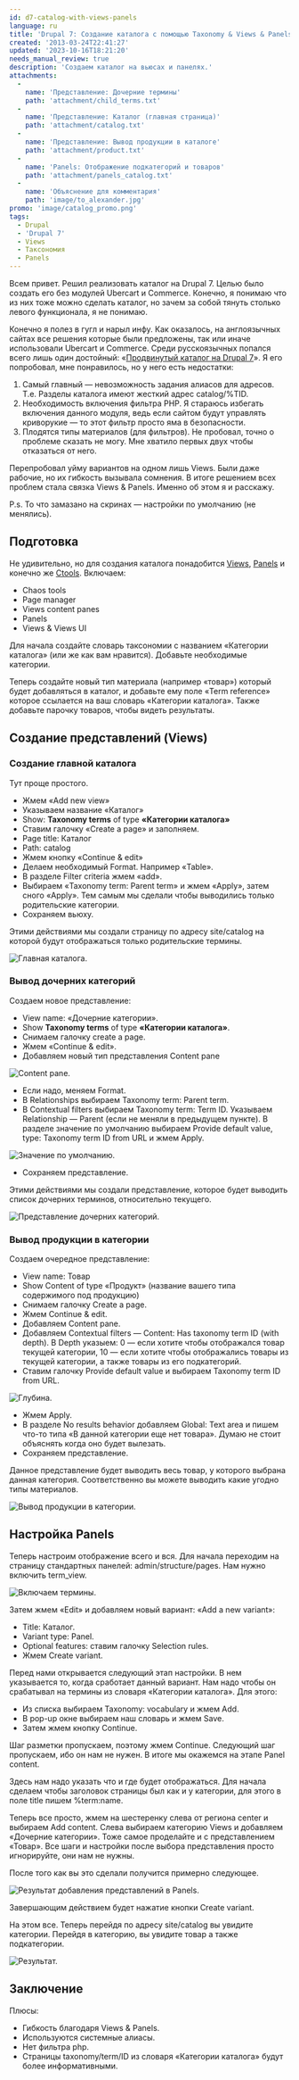 ```yaml
---
id: d7-catalog-with-views-panels
language: ru
title: 'Drupal 7: Создание каталога с помощью Taxonomy & Views & Panels'
created: '2013-03-24T22:41:27'
updated: '2023-10-16T18:21:20'
needs_manual_review: true
description: 'Создаем каталог на вьюсах и панелях.'
attachments:
  -
    name: 'Представление: Дочерние термины'
    path: 'attachment/child_terms.txt'
  -
    name: 'Представление: Каталог (главная страница)'
    path: 'attachment/catalog.txt'
  -
    name: 'Представление: Вывод продукции в каталоге'
    path: 'attachment/product.txt'
  -
    name: 'Panels: Отображение подкатегорий и товаров'
    path: 'attachment/panels_catalog.txt'
  -
    name: 'Объяснение для комментария'
    path: 'image/to_alexander.jpg'
promo: 'image/catalog_promo.png'
tags:
  - Drupal
  - 'Drupal 7'
  - Views
  - Таксономия
  - Panels
---
```


Всем привет. Решил реализовать каталог на Drupal 7. Целью было создать его без модулей Ubercart и Commerce. Конечно, я понимаю что из них тоже можно сделать каталог, но зачем за собой тянуть столько левого функционала, я не понимаю.

Конечно я полез в гугл и нарыл инфу. Как оказалось, на англоязычных сайтах все решения которые были предложены, так или иначе использовали Ubercart и Commerce. Среди русскоязычных попался всего лишь один достойный: «[Продвинутый каталог на Drupal 7](http://druit.ru/blogs/views/384)». Я его попробовал, мне понравилось, но у него есть недостатки:

1. Самый главный — невозможность задания алиасов для адресов. Т.е. Разделы каталога имеют жесткий адрес catalog/%TID.
2. Необходимость включения фильтра PHP. Я стараюсь избегать включения данного модуля, ведь если сайтом будут управлять криворукие — то этот фильтр просто яма в безопасности.
3. Плодятся типы материалов (для фильтров). Не пробовал, точно о проблеме сказать не могу. Мне хватило первых двух чтобы отказаться от него.

Перепробовал уйму вариантов на одном лишь Views. Были даже рабочие, но их гибкость вызывала сомнения. В итоге решением всех проблем стала связка Views & Panels. Именно об этом я и расскажу.

P.s. То что замазано на скринах — настройки по умолчанию (не менялись).

Подготовка
----------

Не удивительно, но для создания каталога понадобится [Views](http://drupal.org/project/views), [Panels](http://drupal.org/project/panels) и конечно же [Ctools](http://drupal.org/project/ctools). Включаем:

- Chaos tools
- Page manager
- Views content panes
- Panels
- Views & Views UI

Для начала создайте словарь таксономии с названием «Категории каталога» (или же как вам нравится). Добавьте необходимые категории.

Теперь создайте новый тип материала (например «товар») который будет добавляться в каталог, и добавьте ему поле «Term reference» которое ссылается на ваш словарь «Категории каталога». Также добавьте парочку товаров, чтобы видеть результаты.

Создание представлений (Views)
------------------------------


### Создание главной каталога


Тут проще простого.

- Жмем «Add new view»
- Указываем название «Каталог»
- Show: **Taxonomy terms** of type **«Категории каталога»**
- Ставим галочку «Create a page» и заполняем.
- Page title: Каталог
- Path: catalog
- Жмем кнопку «Continue & edit»
- Делаем необходимый Format. Например «Table».
- В разделе Filter criteria жмем «add».
- Выбираем «Taxonomy term: Parent term» и жмем «Apply», затем сного «Apply». Тем самым мы сделали чтобы выводились только родительские категории.
- Сохраняем вьюху.

Этими действиями мы создали страницу по адресу site/catalog на которой будут отображаться только родительские термины.

![Главная каталога.](image/1%20(10).png)

### Вывод дочерних категорий


Создаем новое представление:

- View name: «Дочерние категории».
- Show **Taxonomy terms** of type **«Категории каталога»**.
- Снимаем галочку create a page.
- Жмем «Continue & edit».
- Добавляем новый тип представления Content pane  

![Content pane.](image/2%20(8).png)

- Если надо, меняем Format.
- В Relationships выбираем Taxonomy term: Parent term.
- В Contextual filters выбираем Taxonomy term: Term ID. Указываем Relationship — Parent (если не меняли в предыдущем пункте). В разделе значение по умолчанию выбираем Provide default value, type: Taxonomy term ID from URL и жмем Apply.  

![Значение по умолчанию.](image/3%20(7).png)

- Сохраняем представление.

Этими действиями мы создали представление, которое будет выводить список дочерних терминов, относительно текущего.


![Представление дочерних категорий.](image/4%20(7).png)

### Вывод продукции в категории


Создаем очередное представление:

- View name: Товар
- Show Content of type «Продукт» (название вашего типа содержимого под продукцию)
- Снимаем галочку Create a page.
- Жмем Continue & edit.
- Добавляем Content pane.
- Добавляем Contextual filters — Content: Has taxonomy term ID (with depth). В Depth указыем: 0 — если хотите чтобы отображался товар текущей категории, 10 — если хотите чтобы отображались товары из текущей категории, а также товары из его подкатегорий.
- Ставим галочку Provide default value и выбираем Taxonomy term ID from URL.  

![Глубина.](image/5%20(8).png)

- Жмем Apply.
- В разделе No results behavior добавляем Global: Text area и пишем что-то типа «В данной категории еще нет товара». Думаю не стоит объяснять когда оно будет вылезать.
- Сохраняем представление.

Данное представление будет выводить весь товар, у которого выбрана данная категория. Соответственно вы можете выводить какие угодно типы материалов.

![Вывод продукции в категории.](image/6%20(6).png)

Настройка Panels
----------------

Теперь настроим отображение всего и вся. Для начала переходим на страницу стандартных панелей: admin/structure/pages. Нам нужно включить term\_view.

![Включаем термины.](image/7%20(5).png)

Затем жмем «Edit» и добавляем новый вариант: «Add a new variant»:

- Title: Каталог.
- Variant type: Panel.
- Optional features: ставим галочку Selection rules.
- Жмем Create variant.

Перед нами открывается следующий этап настройки. В нем указывается то, когда сработает данный вариант. Нам надо чтобы он срабатывал на термины из словаря «Категории каталога». Для этого:

- Из списка выбираем Taxonomy: vocabulary и жмем Add.
- В pop-up окне выбираем наш словарь и жмем Save.
- Затем жмем кнопку Continue.

Шаг разметки пропускаем, поэтому жмем Continue. Следующий шаг пропускаем, ибо он нам не нужен. В итоге мы окажемся на этапе Panel content.

Здесь нам надо указать что и где будет отображаться. Для начала сделаем чтобы заголовок страницы был как и у категории, для этого в поле title пишем %term:name.

Теперь все просто, жмем на шестеренку слева от региона center и выбираем Add content. Слева выбираем категорию Views и добавляем «Дочерние категории». Тоже самое проделайте и с представлением «Товар». Все шаги и настройки после выбора представления просто игнорируйте, они нам не нужны.

После того как вы это сделали получится примерно следующее.


![Результат добавления представлений в Panels.](image/8%20(3).png)

Завершающим действием будет нажатие кнопки Create variant.

На этом все. Теперь перейдя по адресу site/catalog вы увидите категории. Перейдя в категорию, вы увидите товар а также подкатегории.

![Результат.](image/9%20(1).png)

Заключение
----------

Плюсы:

- Гибкость благодаря Views & Panels.
- Используются системные алиасы.
- Нет фильтра php.
- Cтраницы taxonomy/term/ID из словаря «Категории каталога» будут более информативными.
